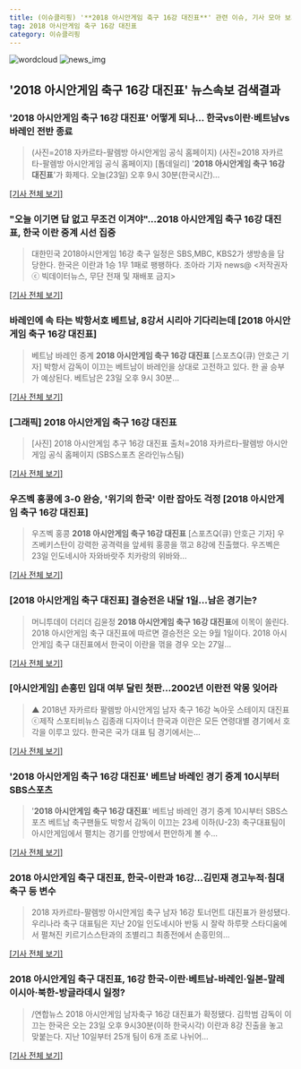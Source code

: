 ```yaml
---
title: (이슈클리핑) '**2018 아시안게임 축구 16강 대진표**' 관련 이슈, 기사 모아 보기
tag: 2018 아시안게임 축구 16강 대진표
category: 이슈클리핑
---
```

![wordcloud](https://s3.ap-northeast-2.amazonaws.com/lyrics101-wordcloud/2018-08-23-1535034992.png)
![news_img](https://user-images.githubusercontent.com/42597476/44507050-1206f400-a6e4-11e8-8d98-7ffbfebb353f.png)
## **'**2018 아시안게임 축구 16강 대진표**'** 뉴스속보 검색결과
### '**2018 아시안게임 축구 16강 대진표**' 어떻게 되나… 한국vs이란·베트남vs바레인 전반 종료

>(사진=2018 자카르타-팔렘방 아시안게임 공식 홈페이지) (사진=2018 자카르타-팔렘방 아시안게임 공식 홈페이지) [톱데일리] '**2018 아시안게임 축구 16강 대진표**'가 화제다. 오늘(23일) 오후 9시 30분(한국시간)...

[[기사 전체 보기]](http://www.topdaily.kr/news/articleView.html?idxno=54895)

### "오늘 이기면 답 없고 무조건 이겨야"...**2018 아시안게임 축구 16강 대진표**, 한국 이란 중계 시선 집중

>대한민국 2018아시안게임 16강 축구 일정은 SBS,MBC, KBS2가 생방송을 담당한다. 한국은 이란과 1승 1무 1패로 팽팽하다. 조아라 기자 news@ <저작권자 ⓒ 빅데이터뉴스, 무단 전재 및 재배포 금지>

[[기사 전체 보기]](http://www.thebigdata.co.kr/view.php?ud=201808232140253891c2f6b121bc_23)

### 바레인에 속 타는 박항서호 베트남, 8강서 시리아 기다리는데 [**2018 아시안게임 축구 16강 대진표**]

>베트남 바레인 중계 **2018 아시안게임 축구 16강 대진표** [스포츠Q(큐) 안호근 기자] 박항서 감독이 이끄는 베트남이 바레인을 상대로 고전하고 있다.  한 골 승부가 예상된다. 베트남은 23일 오후 9시 30분...

[[기사 전체 보기]](http://www.sportsq.co.kr/news/articleView.html?idxno=299843)

### [그래픽] **2018 아시안게임 축구 16강 대진표**

>[사진] 2018 아시안게임 추구 16강 대진표 출처=2018 자카르타-팔렘방 아시안게임 공식 홈페이지 (SBS스포츠 온라인뉴스팀)    

[[기사 전체 보기]](https://programs.sbs.co.kr/sports/ag2018/article/56053/S10009184994)

### 우즈벡 홍콩에 3-0 완승, '위기의 한국' 이란 잡아도 걱정 [**2018 아시안게임 축구 16강 대진표**]

>우즈벡 홍콩 **2018 아시안게임 축구 16강 대진표** [스포츠Q(큐) 안호근 기자] 우즈베키스탄이 강력한 공격력을 앞세워 홍콩을 꺾고 8강에 진출했다. 우즈벡은 23일 인도네시아 자와바랏주 치카랑의 위바와...

[[기사 전체 보기]](http://www.sportsq.co.kr/news/articleView.html?idxno=299836)

### [2018 아시안게임 축구 대진표] 결승전은 내달 1일...남은 경기는?

>머니투데이 더리더 김윤정 **2018 아시안게임 축구 16강 대진표**에 이목이 쏠린다. 2018 아시안게임 축구 대진표에 따르면 결승전은 오는 9월 1일이다. 2018 아시안게임 축구 대진표에서 한국이 이란을 꺾을 경우 오는 27일...

[[기사 전체 보기]](http://theleader.mt.co.kr/articleView.html?no=2018082322447898751)

### [아시안게임] 손흥민 입대 여부 달린 첫판…2002년 이란전 악몽 잊어라

>▲ 2018년 자카르타 팔렘방 아시안게임 남자 축구 16강 녹아웃 스테이지 대진표 ⓒ제작 스포티비뉴스 김종래 디자이너 한국과 이란은 모든 연령대별 경기에서 호각을 이루고 있다. 한국은 국가 대표 팀 경기에서는...

[[기사 전체 보기]](http://www.spotvnews.co.kr/?mod=news&act=articleView&idxno=232655)

### '**2018 아시안게임 축구 16강 대진표**' 베트남 바레인 경기 중계 10시부터 SBS스포츠

>'**2018 아시안게임 축구 16강 대진표**' 베트남 바레인 경기 중계 10시부터 SBS스포츠 베트남 축구팬들도 박항서 감독이 이끄는 23세 이하(U-23) 축구대표팀이 아시안게임에서 펼치는 경기를 안방에서 편안하게 볼 수...

[[기사 전체 보기]](http://news20.busan.com/controller/newsController.jsp?newsId=20180823000411)

### 2018 아시안게임 축구 대진표, 한국-이란과 16강...김민재 경고누적·침대축구 등 변수

>2018 자카르타-팔렘방 아시안게임 축구 남자 16강 토너먼트 대진표가 완성됐다. 우리나라 축구 대표팀은 지난 20일 인도네시아 반둥 시 잘락 하루팟 스타디움에서 펼쳐진 키르기스스탄과의 조별리그 최종전에서 손흥민의...

[[기사 전체 보기]](http://www.kookje.co.kr/news2011/asp/newsbody.asp?code=0600&key=20180822.99099009591)

### 2018 아시안게임 축구 대진표, 16강 한국-이란·베트남-바레인·일본-말레이시아·북한-방글라데시 일정?

>/연합뉴스  2018 아시안게임 남자축구 16강 대진표가 확정됐다.   김학범 감독이 이끄는 한국은 오는 23일 오후 9시30분(이하 한국시각) 이란과 8강 진출을 놓고 맞붙는다. 지난 10일부터 25개 팀이 6개 조로 나뉘어...

[[기사 전체 보기]](http://www.kyeongin.com/main/view.php?key=20180821000840216)


